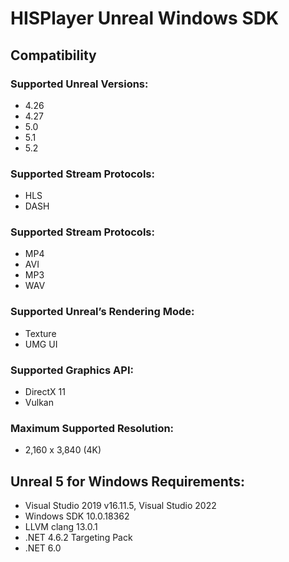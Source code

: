 # HISPlayer Unreal Windows SDK

## Compatibility
### Supported Unreal Versions: 
* 4.26
* 4.27
* 5.0
* 5.1
* 5.2

### Supported Stream Protocols: 
* HLS
* DASH

### Supported Stream Protocols:
 * MP4
 * AVI
 * MP3
 * WAV

### Supported Unreal’s Rendering Mode: 
* Texture
* UMG UI

### Supported Graphics API:
* DirectX 11
* Vulkan

### Maximum Supported Resolution:
* 2,160 x 3,840 (4K)

## Unreal 5 for Windows Requirements:
* Visual Studio 2019 v16.11.5, Visual Studio 2022
* Windows SDK 10.0.18362
* LLVM clang 13.0.1
* .NET 4.6.2 Targeting Pack
* .NET 6.0
